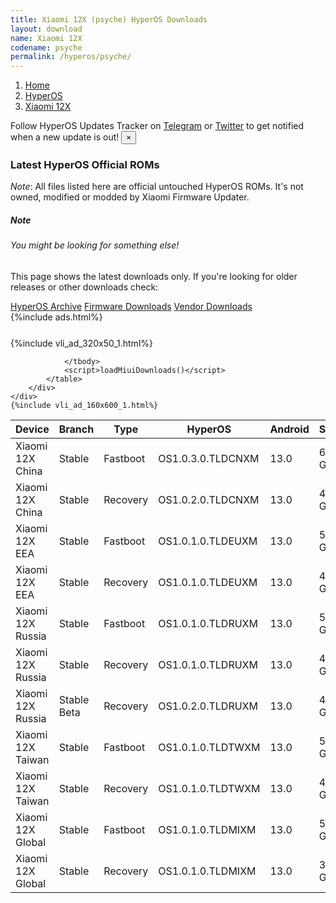 ```yaml
---
title: Xiaomi 12X (psyche) HyperOS Downloads
layout: download
name: Xiaomi 12X
codename: psyche
permalink: /hyperos/psyche/
---
```

<nav aria-label="breadcrumb">
    <ol class="breadcrumb">
        <li class="breadcrumb-item"><a href="/">Home</a></li>
        <li class="breadcrumb-item"><a href="/hyperos/">HyperOS</a></li>
        <li class="breadcrumb-item active" aria-current="page"><a href="/hyperos/psyche/">Xiaomi 12X</a></li>
    </ol>
</nav>
<div class="alert alert-primary alert-dismissible fade show" role="alert">
    Follow HyperOS Updates Tracker on <a href="https://t.me/MIUIUpdatesTracker" class="alert-link">Telegram</a>
     or <a href="https://twitter.com/MiFwUpdater" class="alert-link">Twitter</a> to get notified when a new update is out!
    <button type="button" class="close" data-dismiss="alert" aria-label="Close">
        <span aria-hidden="true">&times;</span>
    </button>
</div>

### Latest HyperOS Official ROMs
*Note*: All files listed here are official untouched HyperOS ROMs. It's not owned, modified or modded by Xiaomi Firmware Updater.
<div class="card">
  <div class="card-body">
    <h5 class="card-title">Note</h5>
    <h6 class="card-subtitle mb-2 text-muted">You might be looking for something else!</h6>
    <p class="card-text">This page shows the latest downloads only.
     If you're looking for older releases or other downloads check:</p>
    <a href="/archive/hyperos/psyche/" class="card-link">HyperOS Archive</a>
    <a href="/firmware/psyche/" class="card-link">Firmware Downloads</a>
    <a href="/vendor/psyche/" class="card-link">Vendor Downloads</a>
  </div>
</div>
{%include ads.html%}
<div class="row justify-content-center">
    <div class="col-10">
        <div class="table-responsive-md" style="margin-top: 25px;">
            {%include vli_ad_320x50_1.html%}
            <table id="miui" class="display dt-responsive nowrap compact table table-striped table-hover table-sm">
                <thead class="thead-dark">
                    <tr>
                        <th data-ref="device">Device</th>
                        <th data-ref="branch">Branch</th>
                        <th data-ref="type">Type</th>
                        <th data-ref="miui">HyperOS</th>
                        <th data-ref="android">Android</th>
                        <th data-ref="size">Size</th>
                        <th data-ref="size">Date</th>
                        <th data-ref="link">Link</th>
                    </tr>
                </thead>
                <tbody>
                <tr><td>Xiaomi 12X China</td><td>Stable</td><td>Fastboot</td><td>OS1.0.3.0.TLDCNXM</td><td>13.0</td><td>6.3 GB</td><td>2024-03-05</td><td><a href="/hyperos/psyche/stable/OS1.0.3.0.TLDCNXM/">Download</a></td></tr>
<tr><td>Xiaomi 12X China</td><td>Stable</td><td>Recovery</td><td>OS1.0.2.0.TLDCNXM</td><td>13.0</td><td>4.0 GB</td><td>2024-01-29</td><td><a href="/hyperos/psyche/stable/OS1.0.2.0.TLDCNXM/">Download</a></td></tr>
<tr><td>Xiaomi 12X EEA</td><td>Stable</td><td>Fastboot</td><td>OS1.0.1.0.TLDEUXM</td><td>13.0</td><td>5.7 GB</td><td>2024-03-12</td><td><a href="/hyperos/psyche/stable/OS1.0.1.0.TLDEUXM/">Download</a></td></tr>
<tr><td>Xiaomi 12X EEA</td><td>Stable</td><td>Recovery</td><td>OS1.0.1.0.TLDEUXM</td><td>13.0</td><td>4.1 GB</td><td>2024-04-10</td><td><a href="/hyperos/psyche/stable/OS1.0.1.0.TLDEUXM/">Download</a></td></tr>
<tr><td>Xiaomi 12X Russia</td><td>Stable</td><td>Fastboot</td><td>OS1.0.1.0.TLDRUXM</td><td>13.0</td><td>5.7 GB</td><td>2024-03-13</td><td><a href="/hyperos/psyche/stable/OS1.0.1.0.TLDRUXM/">Download</a></td></tr>
<tr><td>Xiaomi 12X Russia</td><td>Stable</td><td>Recovery</td><td>OS1.0.1.0.TLDRUXM</td><td>13.0</td><td>4.0 GB</td><td>2024-04-03</td><td><a href="/hyperos/psyche/stable/OS1.0.1.0.TLDRUXM/">Download</a></td></tr>
<tr><td>Xiaomi 12X Russia</td><td>Stable Beta</td><td>Recovery</td><td>OS1.0.2.0.TLDRUXM</td><td>13.0</td><td>4.0 GB</td><td>2024-05-14</td><td><a href="/hyperos/psyche/stable beta/OS1.0.2.0.TLDRUXM/">Download</a></td></tr>
<tr><td>Xiaomi 12X Taiwan</td><td>Stable</td><td>Fastboot</td><td>OS1.0.1.0.TLDTWXM</td><td>13.0</td><td>5.2 GB</td><td>2024-03-20</td><td><a href="/hyperos/psyche/stable/OS1.0.1.0.TLDTWXM/">Download</a></td></tr>
<tr><td>Xiaomi 12X Taiwan</td><td>Stable</td><td>Recovery</td><td>OS1.0.1.0.TLDTWXM</td><td>13.0</td><td>4.0 GB</td><td>2024-04-10</td><td><a href="/hyperos/psyche/stable/OS1.0.1.0.TLDTWXM/">Download</a></td></tr>
<tr><td>Xiaomi 12X Global</td><td>Stable</td><td>Fastboot</td><td>OS1.0.1.0.TLDMIXM</td><td>13.0</td><td>5.9 GB</td><td>2024-02-19</td><td><a href="/hyperos/psyche/stable/OS1.0.1.0.TLDMIXM/">Download</a></td></tr>
<tr><td>Xiaomi 12X Global</td><td>Stable</td><td>Recovery</td><td>OS1.0.1.0.TLDMIXM</td><td>13.0</td><td>3.9 GB</td><td>2024-02-29</td><td><a href="/hyperos/psyche/stable/OS1.0.1.0.TLDMIXM/">Download</a></td></tr>

                </tbody>
                <script>loadMiuiDownloads()</script>
            </table>
        </div>
    </div>
    {%include vli_ad_160x600_1.html%}
</div>
